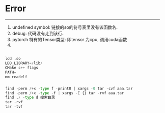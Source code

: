 # Error

---



1. undefined symbol: 链接的so的符号表里没有该函数名.
2. debug: 代码没有走到该行.
3. pytorch 特有的Tensor类型: 即tensor 为cpu, 调用cuda函数
4. 



## 

```python
ldd .so
LDD_LIBRARY=/lib/
CMake c++ flags 
PATH=
nm readelf
```

###



```python
find -perm /+x -type f -print0 | xargs -0 tar -cvf aaa.tar 
find -perm /+x -type -f | xargs -I {} tar -rvf aaa.tar
find ./ -type d 搜索目录
tar -rvf 
tar -tvf 
```

